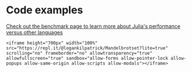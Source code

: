 # Code examples

[Check out the benchmark page to learn more about Julia's performance versus other languages](/benchmarks/)

~~~
<iframe height="700px" width="100%" src="https://repl.it/@logankilpatrick/Mandelbrotset?lite=true" scrolling="no" frameborder="no" allowtransparency="true" allowfullscreen="true" sandbox="allow-forms allow-pointer-lock allow-popups allow-same-origin allow-scripts allow-modals"></iframe>
~~~
